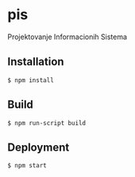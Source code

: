 # pis

Projektovanje Informacionih Sistema

## Installation

```
$ npm install
```

## Build

```
$ npm run-script build
```

## Deployment

```
$ npm start
```
